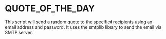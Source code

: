 # QUOTE_OF_THE_DAY

This script will send a random quote to the specified recipients using an email address and password.
It uses the smtplib library to send the email via SMTP server.
